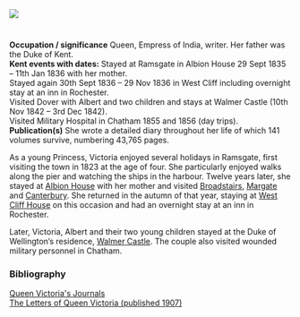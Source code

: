 <html><head></head><body><a href="https://dev.visual-essays.app"><img src="https://dev-visual-essays.netlify.app/images/ve-button.png"/></a> 
<param author="Alyson Hunt" banner="/images/banners/19c.jpg" layout="vtl" title="Queen Victoria (1819-1901)" ve-config=""/>

<param aliases="Chatham" eid="Q729006" ve-entity=""/>
<param aliases="Ramsgate" eid="Q736439" ve-entity=""/>
<param aliases="Dover" eid="Q179224" ve-entity=""/>
<param aliases="Rochester" eid="Q507517" ve-entity=""/>

#

**Occupation / significance** Queen, Empress of India, writer. Her father was the Duke of Kent.   
**Kent events with dates:** Stayed at Ramsgate in Albion House 29 Sept 1835 – 11th Jan 1836 with her mother.   
Stayed again 30th Sept 1836 – 29 Nov 1836 in West Cliff including overnight stay at an inn in Rochester.    
Visited Dover with Albert and two children and stays at Walmer Castle (10th Nov 1842 – 3rd Dec 1842).    
Visited Military Hospital in Chatham 1855 and 1856 (day trips).       
**Publication(s)** She wrote a detailed diary throughout her life of which 141 volumes survive, numbering 43,765 pages.   
<param manifest="https://iiif.juncture-digital.org/wc:Queen_Victoria_as_a_young_woman%2C_by_F.W._Wilkin_Wellcome_L0012031.jpg/manifest.json" ve-image-v2/>

As a young Princess, Victoria enjoyed several holidays in Ramsgate, first visiting the town in 1823 at the age of four. She particularly enjoyed walks along the pier and watching the ships in the harbour.  Twelve years later, she stayed at [Albion House](/19c/19c-victoria-albion-house) with her mother and visited [Broadstairs](/dickens/broadstairs-19th-century/), [Margate](/dickens/19c-margate/) and [Canterbury](/19c/19c-canterbury/). She returned in the autumn of that year, staying at [West Cliff House](/19c/19c-west-cliff-house) on this occasion and had an overnight stay at an inn in Rochester.  
<param attribution="Dr Alyson Hunt" label="Pierremont House, Ramsgate" url="https://stor.artstor.org/stor/2204efeb-42d0-40d9-b76e-ce129b2afd50" ve-image=""/>
<param center="51.3319, 1.4183" ve-map="" zoom="15"/>

Later, Victoria, Albert and their two young children stayed at the Duke of Wellington’s residence, [Walmer Castle](/19c/19c-victoria-walmer-castle). The couple also visited wounded military personnel in Chatham.
<param manifest="https://iiif.juncture-digital.org/wc:Walmer_Castle_aerial_view.jpg/manifest.json" ve-image-v2/>

### Bibliography

[Queen Victoria's Journals](http://www.queenvictoriasjournals.org/home.do)   
[The Letters of Queen Victoria (published 1907)](https://archive.org/details/lettersofqueenvi01victuoft/page/n6)       
<param manifest="https://iiif.juncture-digital.org/wc:Ramsgate_Sands.jpg/manifest.json" ve-image-v2/>
 
</body></html>